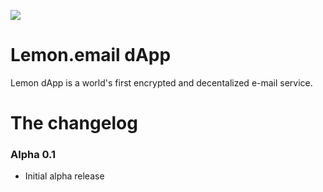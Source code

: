 ![](https://lemon.email/images/logo-blue.svg)

# Lemon.email dApp

Lemon dApp is a world's first encrypted and decentalized e-mail service. 

# The changelog

### Alpha 0.1

- Initial alpha release

